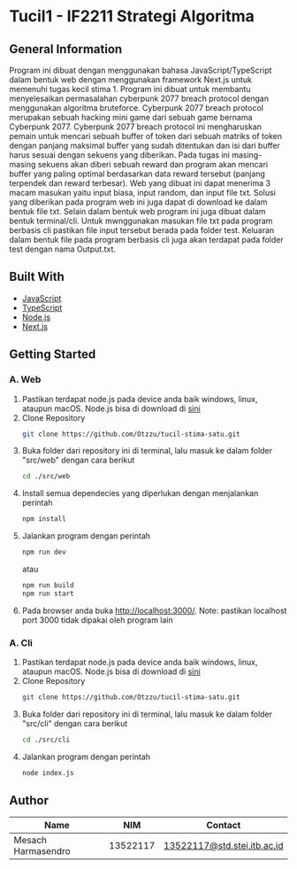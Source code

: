 # Tucil1 - IF2211 Strategi Algoritma

## General Information
Program ini dibuat dengan menggunakan bahasa JavaScript/TypeScript dalam bentuk web dengan menggunakan framework Next.js untuk memenuhi tugas kecil stima 1. Program ini dibuat 
untuk membantu menyelesaikan permasalahan cyberpunk 2077 breach protocol dengan menggunakan algoritma bruteforce. Cyberpunk 2077 breach protocol merupakan sebuah hacking mini 
game dari sebuah game bernama Cyberpunk 2077. Cyberpunk 2077 breach protocol ini mengharuskan pemain untuk mencari sebuah buffer of token dari sebuah matriks of token dengan
panjang maksimal buffer yang sudah ditentukan dan isi dari buffer harus sesuai dengan sekuens yang diberikan. Pada tugas ini masing-masing sekuens akan diberi sebuah reward dan
program akan mencari buffer yang paling optimal berdasarkan data reward tersebut (panjang terpendek dan reward terbesar). Web yang dibuat ini dapat menerima 3 macam masukan yaitu
input biasa, input random, dan input file txt. Solusi yang diberikan pada program web ini juga dapat di download ke dalam bentuk file txt. Selain dalam bentuk web program ini juga 
dibuat dalam bentuk terminal/cli. Untuk mwnggunakan masukan file txt pada program berbasis cli pastikan file input tersebut berada pada folder test. Keluaran dalam bentuk file pada
program berbasis cli juga akan terdapat pada folder test dengan nama Output.txt.

## Built With
* [JavaScript](https://developer.mozilla.org/en-US/docs/Web/JavaScript)
* [TypeScript](https://www.typescriptlang.org/docs/)
* [Node.js](https://nodejs.org/docs/latest/api/)
* [Next.js](https://nextjs.org/)

## Getting Started
### A. Web
1. Pastikan terdapat node.js pada device anda baik windows, linux, ataupun macOS. Node.js bisa di download di [sini](https://nodejs.org/en/download)
1. Clone Repository
   ```sh
   git clone https://github.com/Otzzu/tucil-stima-satu.git
   ```
2. Buka folder dari repository ini di terminal, lalu masuk ke dalam folder "src/web" dengan cara berikut
   ```sh
   cd ./src/web
   ```
3. Install semua dependecies yang diperlukan dengan menjalankan perintah
   ```sh
   npm install
   ```
4. Jalankan program dengan perintah
   ```sh
   npm run dev
   ```
   atau
   ```sh
   npm run build
   npm run start
   ```
5. Pada browser anda buka [http://localhost:3000/](http://localhost:3000/). Note: pastikan localhost port 3000 tidak dipakai oleh program lain

### A. Cli
1. Pastikan terdapat node.js pada device anda baik windows, linux, ataupun macOS. Node.js bisa di download di [sini](https://nodejs.org/en/download)
1. Clone Repository
   ```sh
   git clone https://github.com/Otzzu/tucil-stima-satu.git
   ```
2. Buka folder dari repository ini di terminal, lalu masuk ke dalam folder "src/cli" dengan cara berikut
   ```sh
   cd ./src/cli
   ```
3. Jalankan program dengan perintah
   ```sh
   node index.js
   ```

## Author
| Name  | NIM | Contact
| ------------- | ------------- | ------------- |
| Mesach Harmasendro  |  13522117  |   13522117@std.stei.itb.ac.id
